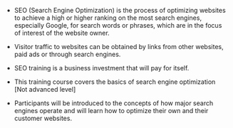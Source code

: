 - SEO (Search Engine Optimization) is the process of optimizing websites to achieve a high or higher ranking on the most search engines, 
especially Google, for search words or phrases, which are in the focus of interest of the website owner.

- Visitor traffic to websites can be obtained by links from other websites, paid ads or through search engines. 

- SEO training is a business investment that will pay for itself. 

- This training course covers the basics of search engine optimization [Not advanced level]

- Participants will be introduced to the concepts of how major search engines operate and will learn how to optimize their own and their customer websites. 
